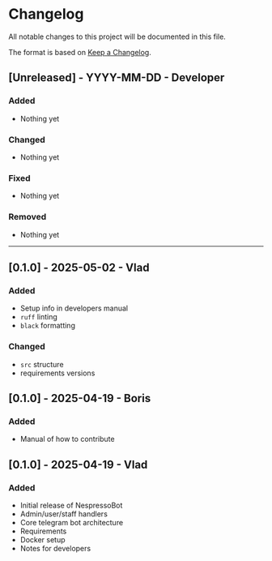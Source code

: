 <!-- markdownlint-disable MD022 MD024 MD032-->

# Changelog

All notable changes to this project will be documented in this file.

The format is based on [Keep a Changelog](https://keepachangelog.com/en/1.0.0/).

## [Unreleased] - YYYY-MM-DD - Developer
### Added
- Nothing yet

### Changed
- Nothing yet

### Fixed
- Nothing yet

### Removed
- Nothing yet

---

## [0.1.0] - 2025-05-02 - Vlad
### Added
- Setup info in developers manual
- `ruff` linting
- `black` formatting

### Changed
- `src` structure
- requirements versions

## [0.1.0] - 2025-04-19 - Boris
### Added
- Manual of how to contribute

## [0.1.0] - 2025-04-19 - Vlad
### Added
- Initial release of NespressoBot
- Admin/user/staff handlers
- Core telegram bot architecture
- Requirements
- Docker setup
- Notes for developers
